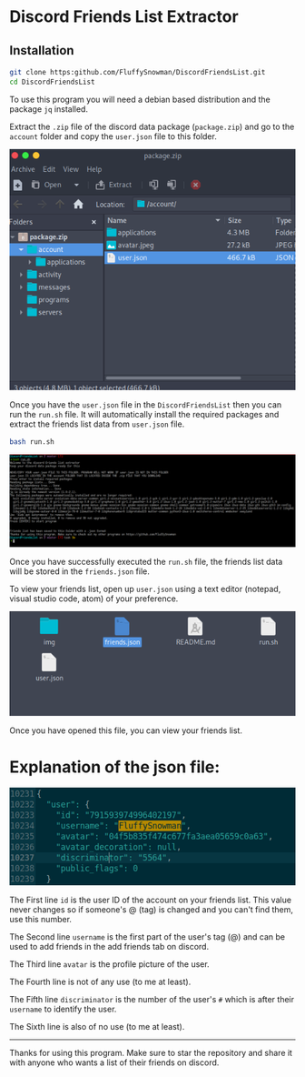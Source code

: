 # Discord Friends List Extractor

## Installation

```bash
git clone https:github.com/FluffySnowman/DiscordFriendsList.git
cd DiscordFriendsList
```

To use this program you will need a debian based distribution and the package `jq` installed.

Extract the `.zip` file of the discord data package (`package.zip`) and go to the `account` folder and copy the `user.json` file to this folder.

![packagess](/img/package1.png)

Once you have the `user.json` file in the `DiscordFriendsList` then you can run the `run.sh` file. It will automatically install the required packages and extract the friends list data from `user.json` file. 

```bash
bash run.sh
```

![run1](/img/run1.png)

Once you have successfully executed the `run.sh` file, the friends list data will be stored in the `friends.json` file. 

To view your friends list, open up `user.json` using a text editor (notepad, visual studio code, atom) of your preference.

![folder1.png](/img/folder1.png)

Once you have opened this file, you can view your friends list.

# Explanation of the json file:

![jsonfile](/img/jsonfile.png)

The First line `id` is the user ID of the account on your friends list. This value never changes so if someone's @ (tag) is changed and you can't find them, use this number.

The Second line `username` is the first part of the user's tag (@) and can be used to add friends in the add friends tab on discord.

The Third line `avatar` is the profile picture of the user.

The Fourth line is not of any use (to me at least).

The Fifth line `discriminator` is the number of the user's `#` which is after their `username` to identify the user. 

The Sixth line is also of no use (to me at least).

<hr>

Thanks for using this program. Make sure to star the repository and share it with anyone who wants a list of their friends on discord.



